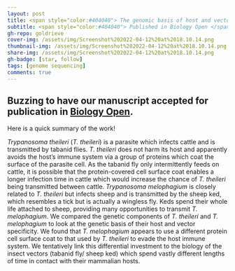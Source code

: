 ```yaml
---
layout: post
title: <span style="color:#404040"> The genomic basis of host and vector specificity in non-pathogenic trypanosomatids in its final form</span>
subtitle: <span style="color:#404040"> Published in Biology Open </span>
gh-repo: goldrieve
cover-img: /assets/img/Screenshot%202022-04-12%20at%2018.10.14.png
thumbnail-img: /assets/img/Screenshot%202022-04-12%20at%2018.10.14.png
share-img: /assets/img/Screenshot%202022-04-12%20at%2018.10.14.png
gh-badge: [star, follow]
tags: [genome sequencing]
comments: true
---
```


## Buzzing to have our manuscript accepted for publication in [Biology Open](https://journals.biologists.com/bio/article/doi/10.1242/bio.059237/274958).

Here is a quick summary of the work!

_Trypanosoma theileri_ (_T. theileri_) is a parasite which infects cattle and is transmitted by tabanid flies. _T. theileri_ does not harm its host and apparently avoids the host’s immune system via a group of proteins which coat the surface of the parasite cell. As the tabanid fly only intermittently feeds on cattle, it is possible that the protein-covered cell surface coat enables a longer infection time in cattle which would increase the chance of _T. theileri_ being transmitted between cattle. _Trypanosoma melophagium_ is closely related to _T. theileri_ but infects sheep and is transmitted by the sheep ked, which resembles a tick but is actually a wingless fly. Keds spend their whole life attached to sheep, providing many opportunities to transmit _T. melophagium_. We compared the genetic components of _T. theileri_ and _T. melophagium_ to look at the genetic basis of their host and vector specificity. We found that _T. melophagium_ appears to use a different protein cell surface coat to that used by _T. theileri_ to evade the host immune system. We tentatively link this differential investment to the biology of the insect vectors (tabanid fly/ sheep ked) which spend vastly different lengths of time in contact with their mammalian hosts.
